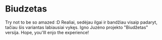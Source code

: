 # Biudzetas
Try not to be so amazed :D 
Realiai, sedėjau ilgai ir bandžiau visaip padaryt, tačiau šis variantas labiausiai vykęs.
Igno Juzėno projekto "Biudžetas" versija.
Hope, you'lll enjo the experience!
